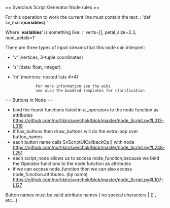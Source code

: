 == Sverchok Script Generator Node rules ==

For this operation to work the current line must contain the text:
:   'def sv_main(**variables**):'

Where '**variables**' is something like:
:   'verts=[], petal_size=2.3, num_petals=1'

There are three types of input streams that this node can interpret:
- 'v' (vertices, 3-tuple coordinates)
- 's' (data: float, integer),
- 'm' (matrices: nested lists 4*4)

                For more information see the wiki
                see also the bundled templates for clarification


== Buttons in Node ==

* bind the found functions listed in ui_operators to the node function as attributes
    https://github.com/nortikin/sverchok/blob/master/node_Script.py#L313-L319
* if has_buttons then draw_buttons will do the extra loop over button_names
* each button name calls SvScriptUICallbackOp() with node 
    https://github.com/nortikin/sverchok/blob/master/node_Script.py#L248-L251
* each script_node allows us to access node_function,because we bind the Operator functions to the node function as attributes
* if we can access node_function then we can also access node_function.attributes. (by name)
    https://github.com/nortikin/sverchok/blob/master/node_Script.py#L107-L127

Button names must be valid attribute names ( no special characters | () , etc...)
